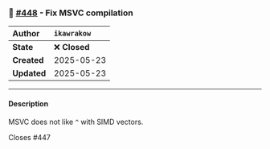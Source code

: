### 🐛 [#448](https://github.com/ikawrakow/ik_llama.cpp/pull/448) - Fix MSVC compilation

| **Author** | `ikawrakow` |
| :--- | :--- |
| **State** | ❌ **Closed** |
| **Created** | 2025-05-23 |
| **Updated** | 2025-05-23 |

---

#### Description

MSVC does not like `^` with SIMD vectors.

Closes #447